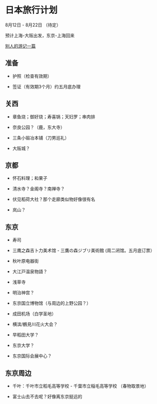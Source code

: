 # 日本旅行计划

8月12日 - 8月22日 （待定）

预计上海-大阪出发，东京-上海回来

[别人的游记一篇](https://github.com/silensmile/Nippon/blob/master/README.md)

## 准备

- 护照（检查有效期）

- 签证（有效期3个月）约五月底办理


## 关西

- 章鱼烧；御好烧；寿喜锅；天妇罗；串肉排

- 奈良公园？（鹿，东大寺）

- 三条小锻冶本铺（刀男巡礼）

- 大阪城？

## 京都

- 怀石料理；和果子

- 清水寺？金阁寺？南禅寺？

- 伏见稻荷大社？那个走廊类似物好像很有名

- 岚山？


## 东京

- 寿司

- 三鹰之森吉卜力美术馆 - 三鷹の森ジブリ美術館 (周二闭馆。五月底订票）

- 秋叶原电器街

- 大江戸温泉物語？

- 浅草寺

- 明治神宫？
  
- 东京国立博物馆（与周边的上野公园？）

- 成田机场（白学圣地）

- 横滨/鶴見川花火大会？

- 早稻田大学？

- 东京大学？

- 东京国际会展中心？

## 东京周边

- 千叶：千叶市立稻毛高等学校 - 千葉市立稲毛高等学校 （春物取景地）

- 富士山去不去呢？好像离东京挺远的
